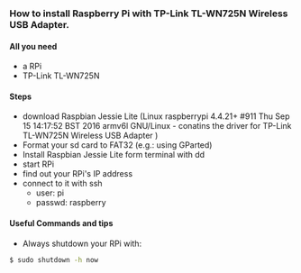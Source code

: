 ### How to install Raspberry Pi with TP-Link TL-WN725N Wireless USB Adapter. 

#### All you need
* a RPi
* TP-Link TL-WN725N

#### Steps
* download Raspbian Jessie Lite (Linux raspberrypi 4.4.21+ #911 Thu Sep 15 14:17:52 BST 2016 armv6l GNU/Linux - conatins the driver for TP-Link TL-WN725N Wireless USB Adapter
)
* Format your sd card to FAT32 (e.g.: using GParted)
* Install Raspbian Jessie Lite form terminal with dd
* start RPi
* find out your RPi's IP address
* connect to it with ssh
  * user: pi
  * passwd: raspberry

#### Useful Commands and tips
* Always shutdown your RPi with:

```sh
$ sudo shutdown -h now
```
